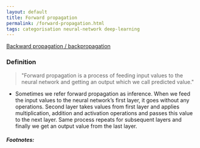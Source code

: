 ```yaml
---
layout: default
title: Forward propagation
permalink: /forward-propagation.html
tags: categorisation neural-network deep-learning
---
```


[Backward propagation / backpropagation]({{site.url}}{{site.prod}}/backpropagation.html)

### Definition

> "Forward propagation is a process of feeding input values to the neural network and getting an output which we call predicted value."


- Sometimes we refer forward propagation as inference. When we feed the input values to the neural network’s first layer, 
it goes without any operations. Second layer takes values from first layer and applies multiplication, addition and activation 
operations and passes this value to the next layer. Same process repeats for subsequent layers and finally we get an output value from the last layer.


##### Footnotes:

[^1]: [hackernoon.com](https://hackernoon.com/everything-you-need-to-know-about-neural-networks-8988c3ee4491)

